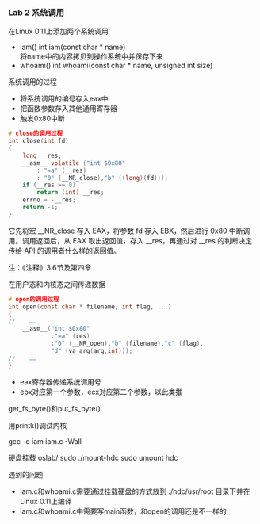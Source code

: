 ### Lab 2 系统调用
在Linux 0.11上添加两个系统调用
- iam()
    int iam(const char * name)  
    将name中的内容拷贝到操作系统中并保存下来
- whoami()
    int whoami(const char * name, unsigned int size)

系统调用的过程
- 将系统调用的编号存入eax中
- 把函数参数存入其他通用寄存器
- 触发0x80中断

```c
# close的调用过程
int close(int fd)
{
    long __res;
    __asm__ volatile ("int $0x80"
        : "=a" (__res)
        : "0" (__NR_close),"b" ((long)(fd)));
    if (__res >= 0)
        return (int) __res;
    errno = -__res;
    return -1;
}
```
它先将宏 __NR_close 存入 EAX，将参数 fd 存入 EBX，然后进行 0x80 中断调用。调用返回后，从 EAX 取出返回值，存入 __res，再通过对 __res 的判断决定传给 API 的调用者什么样的返回值。


注：《注释》3.6节及第四章

在用户态和内核态之间传递数据
```c
# open的调用过程
int open(const char * filename, int flag, ...)
{
//    ……
    __asm__("int $0x80"
            :"=a" (res)
            :"0" (__NR_open),"b" (filename),"c" (flag),
            "d" (va_arg(arg,int)));
//    ……
}
```
- eax寄存器传递系统调用号
- ebx对应第一个参数，ecx对应第二个参数，以此类推

get_fs_byte()和put_fs_byte()

用printk()调试内核

gcc -o iam iam.c -Wall

硬盘挂载
oslab/
sudo ./mount-hdc
sudo umount hdc

遇到的问题
- iam.c和whoami.c需要通过挂载硬盘的方式放到 ./hdc/usr/root 目录下并在Linux 0.11上编译
- iam.c和whoami.c中需要写main函数，和open的调用还是不一样的